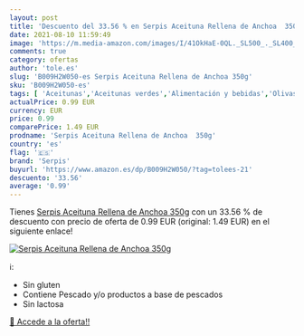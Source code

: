 ```yaml
---
layout: post
title: 'Descuento del 33.56 % en Serpis Aceituna Rellena de Anchoa  350g'
date: 2021-08-10 11:59:49
image: 'https://m.media-amazon.com/images/I/41OkHaE-0QL._SL500_._SL400_.jpg'
comments: true
category: ofertas
author: 'tole.es'
slug: 'B009H2W050-es Serpis Aceituna Rellena de Anchoa 350g'
sku: 'B009H2W050-es'
tags: [ 'Aceitunas','Aceitunas verdes','Alimentación y bebidas','Olivas, encurtidos y condimentos','aceituna','anchoa','serpis', ]
actualPrice: 0.99 EUR
currency: EUR
price: 0.99
comparePrice: 1.49 EUR
prodname: 'Serpis Aceituna Rellena de Anchoa  350g'
country: 'es'
flag: '🇪🇸'
brand: 'Serpis'
buyurl: 'https://www.amazon.es/dp/B009H2W050/?tag=tolees-21'
descuento: '33.56'
average: '0.99'
---
```


Tienes [Serpis Aceituna Rellena de Anchoa  350g](https://www.amazon.es/dp/B009H2W050/?tag=tolees-21) con un 33.56 % de descuento con precio de oferta de 0.99 EUR (original: 1.49 EUR) en el siguiente enlace!

[![Serpis Aceituna Rellena de Anchoa  350g](https://m.media-amazon.com/images/I/41OkHaE-0QL._SL500_._SL400_.jpg)](https://www.amazon.es/dp/B009H2W050/?tag=tolees-21)

ℹ️:

- Sin gluten
- Contiene Pescado y/o productos a base de pescados
- Sin lactosa

[🛒 Accede a la oferta!!](https://www.amazon.es/dp/B009H2W050/?tag=tolees-21)
